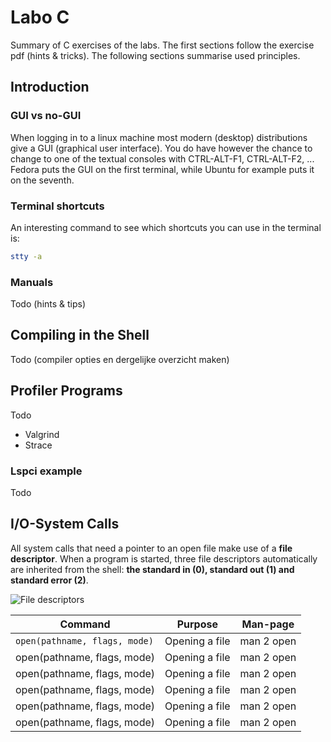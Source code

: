 # Labo C 

Summary of C exercises of the labs. The first sections follow the exercise pdf (hints & tricks). The following sections summarise used principles.

## Introduction

### GUI vs no-GUI

When logging in to a linux machine most modern (desktop) distributions give a GUI (graphical user interface). You do have however the chance to change to one of the textual consoles with CTRL-ALT-F1, CTRL-ALT-F2, ... Fedora puts the GUI on the first terminal, while Ubuntu for example puts it on the seventh.

### Terminal shortcuts

An interesting command to see which shortcuts you can use in the terminal is: 

```sh
stty -a
```

### Manuals

Todo
(hints & tips)


## Compiling in the Shell

Todo
(compiler opties en dergelijke overzicht maken)


## Profiler Programs

Todo
- Valgrind
- Strace

### Lspci example

Todo

## I/O-System Calls

All system calls that need a pointer to an open file make use of a **file descriptor**. When a program is started, three file descriptors automatically are inherited from the shell: **the standard in (0), standard out (1) and standard error (2)**.

![File descriptors](/fd.png)


| Command                            | Purpose                   | Man-page              |
| ---------------------------------- |:-------------------------:|:---------------------:|
| ``open(pathname, flags, mode)``       | Opening a file            | man 2 open            |
| open(pathname, flags, mode)        | Opening a file            | man 2 open            |
| open(pathname, flags, mode)        | Opening a file            | man 2 open            |
| open(pathname, flags, mode)        | Opening a file            | man 2 open            |
| open(pathname, flags, mode)        | Opening a file            | man 2 open            |
| open(pathname, flags, mode)        | Opening a file            | man 2 open            |





